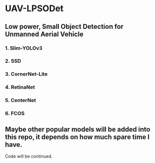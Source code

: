 # UAV-LPSODet
## Low power, Small Object Detection for Unmanned Aerial Vehicle

### 1. Slim-YOLOv3
### 2. SSD
### 3. CornerNet-Lite
### 4. RetinaNet
### 5. CenterNet
### 6. FCOS
Maybe other popular models will be added into this repo, it depends on how much spare time I have.
---
Code will be continued.
